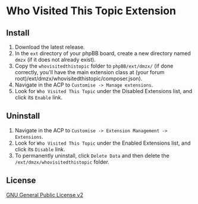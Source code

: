 # Who Visited This Topic Extension

## Install
1. Download the latest release.
2. In the `ext` directory of your phpBB board, create a new directory named `dmzx` (if it does not already exist).
3. Copy the `whovisitedthistopic` folder to `phpBB/ext/dmzx/` (if done correctly, you'll have the main extension class at (your forum root)/ext/dmzx/whovisitedthistopic/composer.json).
4. Navigate in the ACP to `Customise -> Manage extensions`.
5. Look for `Who Visited This Topic` under the Disabled Extensions list, and click its `Enable` link.

## Uninstall
1. Navigate in the ACP to `Customise -> Extension Management -> Extensions`.
2. Look for `Who Visited This Topic` under the Enabled Extensions list, and click its `Disable` link.
3. To permanently uninstall, click `Delete Data` and then delete the `/ext/dmzx/whovisitedthistopic` folder.

## License
[GNU General Public License v2](http://opensource.org/licenses/GPL-2.0)